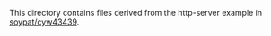 This directory contains files derived from the http-server example
in [soypat/cyw43439].

[soypat/cyw43439]: https://github.com/soypat/cyw43439
